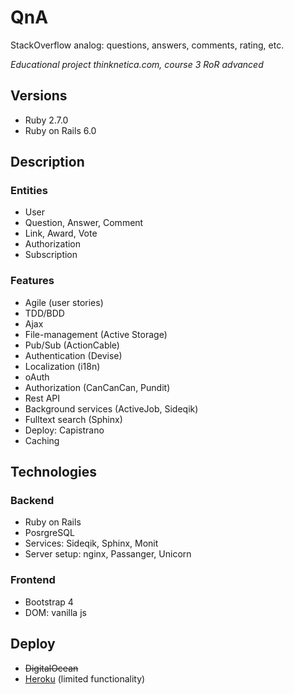 # QnA
StackOverflow analog: questions, answers, comments, rating, etc.

*Educational project thinknetica.com, course 3 RoR advanced*

## Versions
- Ruby 2.7.0
- Ruby on Rails 6.0

## Description

### Entities
- User
- Question, Answer, Comment
- Link, Award, Vote
- Authorization
- Subscription

### Features
- Agile (user stories)
- TDD/BDD
- Ajax
- File-management (Active Storage)
- Pub/Sub (ActionCable)
- Authentication (Devise)
- Localization (i18n)
- oAuth
- Authorization (CanCanCan, Pundit)
- Rest API
- Background services (ActiveJob, Sideqik)
- Fulltext search (Sphinx)
- Deploy: Capistrano
- Caching

## Technologies

### Backend
- Ruby on Rails
- PosrgreSQL
- Services: Sideqik, Sphinx, Monit
- Server setup: nginx, Passanger, Unicorn

### Frontend
- Bootstrap 4
- DOM: vanilla js

## Deploy
- ~~DigitalOcean~~
- [Heroku](https://qna-yo.herokuapp.com/) (limited functionality)
